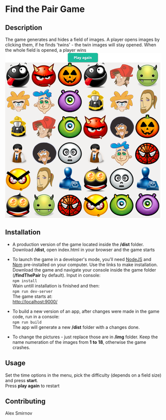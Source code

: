 # Find the Pair Game

## Description
The game generates and hides a field of images. A player opens images by clicking them, if he finds 'twins' - the twin images will stay opened. When the whole field is opened, a player wins
![](https://github.com/wwwal2/findThePair/blob/master/img/gamePreview.png)

## Installation
* A production version of the game located inside the __/dist__ folder. Download __/dist__, open index.html in your browser and the game starts

* To launch the game in a developer's mode, you'll need [NodeJS](https://nodejs.org/en/download/) and [Npm](https://docs.npmjs.com/cli/install) pre-installed on your computer. Use the links to make installation.
Download the game and navigate your console inside the game folder (__/findThePair__ by default). Input in console:<br/>
`npm install`<br/>
Wain untill installation is finished and then: <br/>
`npm run dev-server`<br/>
The game starts at:<br/>
[http://localhost:9000/](http://localhost:9000/)

* To build a new version of an app, after changes were made in the game code, run in a console:<br/>
`npm run build`<br/>
The app will generate a new __/dist__ folder with a changes done.

* To change the pictures - just replace those are in __/img__ folder. Keep the name numeration of the images from __1__ __to__ __18__, otherwise the game crashes.

## Usage
Set the time options in the menu, pick the difficulty (depends on a field size) and press __start__.<br/>
Press __play again__ to restart

## Contributing 
Alex Smirnov


